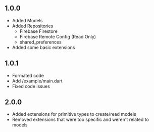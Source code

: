 ## 1.0.0

- Added Models
- Added Repositories
    - Firebase Firestore
    - Firebase Remote Config (Read Only)
    - shared_preferences
- Added some basic extensions

## 1.0.1

- Formated code
- Add /example/main.dart
- Fixed code issues

## 2.0.0

- Added extensions for primitive types to create/read models
- Removed extensions that were too specific and weren't related to models